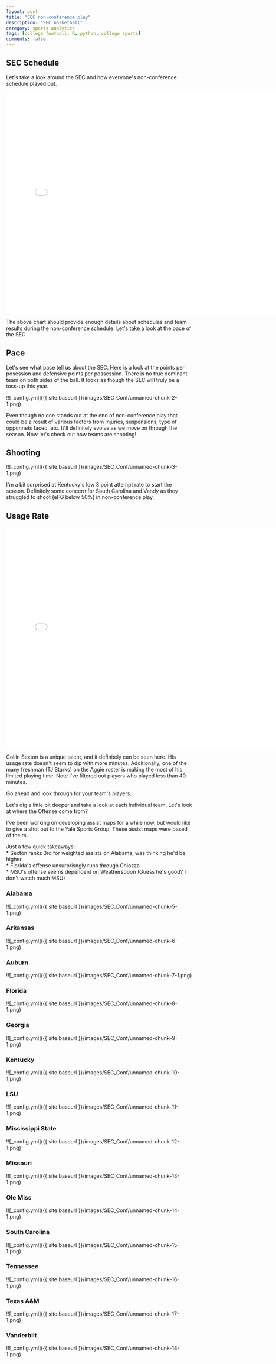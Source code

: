 ```yaml
---
layout: post
title: "SEC non-conference play"
description: "SEC basketball"
category: sports analytics
tags: [college football, R, python, college sports]
comments: false
---
```


## SEC Schedule


Let's take a look around the SEC and how everyone's non-conference schedule played out.

<iframe class="huge" src="/images/plots/highchart.html"
    style="max-width = 100%"
    sandbox="allow-same-origin allow-scripts"
    width="150%"
    height="600"
    scrolling="no"
    seamless="seamless"
    frameborder="0">
</iframe>

The above chart should provide enough details about schedules and team results during the non-conference schedule. Let's take a look at the pace of the SEC.

## Pace


Let's see what pace tell us about the SEC. Here is a look at the points per posession and defensive points per possession. There is no true dominant team on both sides of the ball. It looks as though the SEC will truly be a toss-up this year.

!![_config.yml]({{ site.baseurl }}/images/SEC_Conf/unnamed-chunk-2-1.png)

Even though no one stands out at the end of non-conference play that could be a result of various factors from injuries, suspensions, type of opponnets faced, etc. It'll definitely evolve as we move on through the season. Now let's check out how teams are shooting!

## Shooting


!![_config.yml]({{ site.baseurl }}/images/SEC_Conf/unnamed-chunk-3-1.png)

I'm a bit surprised at Kentucky's low 3 point attempt rate to start the season. Definitely some concern for South Carolina and Vandy as they struggled to shoot (eFG below 50%) in non-conference play.

## Usage Rate

<iframe class="huge" src="/images/plots/usg_player.html"
    style="max-width = 100%"
    sandbox="allow-same-origin allow-scripts"
    width="150%"
    height="600"
    scrolling="no"
    seamless="seamless"
    frameborder="0">
</iframe>

Collin Sexton is a unique talent, and it definitely can be seen here. His usage rate doesn't seem to dip with more minutes. Additionally, one of the many freshman (TJ Starks) on the Aggie roster is making the most of his limited playing time. Note I've filtered out players who played less than 40 minutes.

Go ahead and look through for your team's players.

Let's dig a little bit deeper and take a look at each individual team. Let's look at where the Offense come from?

I've been working on developing assist maps for a while now, but would like to give a shot out to the Yale Sports Group. These assist maps were based of theirs.

Just a few quick takeaways:  
      \* Sexton ranks 3rd for weighted assists on Alabama, was thinking he'd be higher.  
      \* Florida's offense unsurprisngly runs through Chiozza  
      \* MSU's offense seems dependent on Weatherspoon (Guess he's good? I don't watch much MSU)  

### Alabama

!![_config.yml]({{ site.baseurl }}/images/SEC_Conf/unnamed-chunk-5-1.png)

### Arkansas

!![_config.yml]({{ site.baseurl }}/images/SEC_Conf/unnamed-chunk-6-1.png)

### Auburn

!![_config.yml]({{ site.baseurl }}/images/SEC_Conf/unnamed-chunk-7-1.png)

### Florida

!![_config.yml]({{ site.baseurl }}/images/SEC_Conf/unnamed-chunk-8-1.png)

### Georgia

!![_config.yml]({{ site.baseurl }}/images/SEC_Conf/unnamed-chunk-9-1.png)

### Kentucky

!![_config.yml]({{ site.baseurl }}/images/SEC_Conf/unnamed-chunk-10-1.png)

### LSU

!![_config.yml]({{ site.baseurl }}/images/SEC_Conf/unnamed-chunk-11-1.png)

### Mississippi State

!![_config.yml]({{ site.baseurl }}/images/SEC_Conf/unnamed-chunk-12-1.png)

### Missouri

!![_config.yml]({{ site.baseurl }}/images/SEC_Conf/unnamed-chunk-13-1.png)

### Ole Miss

!![_config.yml]({{ site.baseurl }}/images/SEC_Conf/unnamed-chunk-14-1.png)

### South Carolina

!![_config.yml]({{ site.baseurl }}/images/SEC_Conf/unnamed-chunk-15-1.png)

### Tennessee

!![_config.yml]({{ site.baseurl }}/images/SEC_Conf/unnamed-chunk-16-1.png)

### Texas A&M

!![_config.yml]({{ site.baseurl }}/images/SEC_Conf/unnamed-chunk-17-1.png)

### Vanderbilt


!![_config.yml]({{ site.baseurl }}/images/SEC_Conf/unnamed-chunk-18-1.png)

